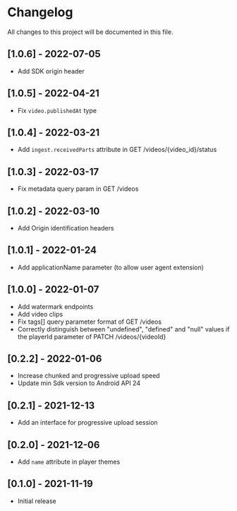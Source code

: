 # Changelog
All changes to this project will be documented in this file.

## [1.0.6] - 2022-07-05
- Add SDK origin header

## [1.0.5] - 2022-04-21
- Fix `video.publishedAt` type

## [1.0.4] - 2022-03-21
- Add `ingest.receivedParts` attribute in GET /videos/{video_id}/status

## [1.0.3] - 2022-03-17
- Fix metadata query param in GET /videos

## [1.0.2] - 2022-03-10
- Add Origin identification headers

## [1.0.1] - 2022-01-24
- Add applicationName parameter (to allow user agent extension)

## [1.0.0] - 2022-01-07
- Add watermark endpoints
- Add video clips
- Fix tags[] query parameter format of GET /videos
- Correctly distinguish between "undefined", "defined" and "null" values if the playerId parameter of PATCH /videos/{videoId}

## [0.2.2] - 2022-01-06
- Increase chunked and progressive upload speed
- Update min Sdk version to Android API 24

## [0.2.1] - 2021-12-13
- Add an interface for progressive upload session

## [0.2.0] - 2021-12-06
- Add `name` attribute in player themes

## [0.1.0] - 2021-11-19
- Initial release
